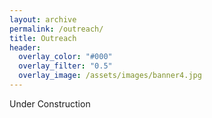 ```yaml
---
layout: archive
permalink: /outreach/
title: Outreach
header:
  overlay_color: "#000"
  overlay_filter: "0.5"
  overlay_image: /assets/images/banner4.jpg
---
```


Under Construction
